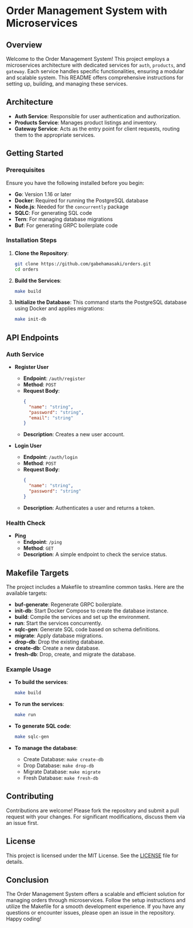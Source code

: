 # Order Management System with Microservices

## Overview

Welcome to the Order Management System! This project employs a microservices architecture with dedicated services for `auth`, `products`, and `gateway`. Each service handles specific functionalities, ensuring a modular and scalable system. This README offers comprehensive instructions for setting up, building, and managing these services.

## Architecture

- **Auth Service**: Responsible for user authentication and authorization.
- **Products Service**: Manages product listings and inventory.
- **Gateway Service**: Acts as the entry point for client requests, routing them to the appropriate services.

## Getting Started

### Prerequisites

Ensure you have the following installed before you begin:

- **Go**: Version 1.16 or later
- **Docker**: Required for running the PostgreSQL database
- **Node.js**: Needed for the `concurrently` package
- **SQLC**: For generating SQL code
- **Tern**: For managing database migrations
- **Buf**: For generating GRPC boilerplate code

### Installation Steps

1. **Clone the Repository**:
   ```bash
   git clone https://github.com/gabehamasaki/orders.git
   cd orders
   ```

2. **Build the Services**:
   ```bash
   make build
   ```

3. **Initialize the Database**:
   This command starts the PostgreSQL database using Docker and applies migrations:
   ```bash
   make init-db
   ```

## API Endpoints

### Auth Service

- **Register User**
  - **Endpoint**: `/auth/register`
  - **Method**: `POST`
  - **Request Body**:
    ```json
    {
      "name": "string",
      "password": "string",
      "email": "string"
    }
    ```
  - **Description**: Creates a new user account.

- **Login User**
  - **Endpoint**: `/auth/login`
  - **Method**: `POST`
  - **Request Body**:
    ```json
    {
      "name": "string",
      "password": "string"
    }
    ```
  - **Description**: Authenticates a user and returns a token.

### Health Check

- **Ping**
  - **Endpoint**: `/ping`
  - **Method**: `GET`
  - **Description**: A simple endpoint to check the service status.

## Makefile Targets

The project includes a Makefile to streamline common tasks. Here are the available targets:

- **buf-generate**: Regenerate GRPC boilerplate.
- **init-db**: Start Docker Compose to create the database instance.
- **build**: Compile the services and set up the environment.
- **run**: Start the services concurrently.
- **sqlc-gen**: Generate SQL code based on schema definitions.
- **migrate**: Apply database migrations.
- **drop-db**: Drop the existing database.
- **create-db**: Create a new database.
- **fresh-db**: Drop, create, and migrate the database.

### Example Usage

- **To build the services**:
  ```bash
  make build
  ```

- **To run the services**:
  ```bash
  make run
  ```

- **To generate SQL code**:
  ```bash
  make sqlc-gen
  ```

- **To manage the database**:
  - Create Database: `make create-db`
  - Drop Database: `make drop-db`
  - Migrate Database: `make migrate`
  - Fresh Database: `make fresh-db`

## Contributing

Contributions are welcome! Please fork the repository and submit a pull request with your changes. For significant modifications, discuss them via an issue first.

## License

This project is licensed under the MIT License. See the [LICENSE](LICENSE) file for details.

## Conclusion

The Order Management System offers a scalable and efficient solution for managing orders through microservices. Follow the setup instructions and utilize the Makefile for a smooth development experience. If you have any questions or encounter issues, please open an issue in the repository. Happy coding!
